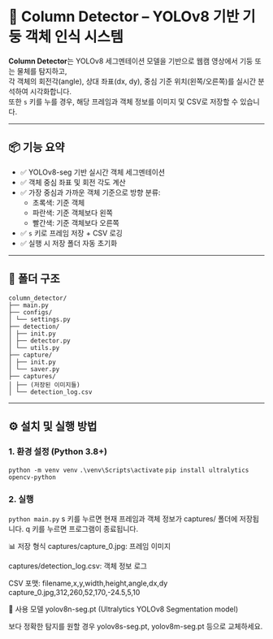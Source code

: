 # 🧱 Column Detector – YOLOv8 기반 기둥 객체 인식 시스템

**Column Detector**는 YOLOv8 세그멘테이션 모델을 기반으로 웹캠 영상에서 기둥 또는 물체를 탐지하고,  
각 객체의 회전각(angle), 상대 좌표(dx, dy), 중심 기준 위치(왼쪽/오른쪽)를 실시간 분석하여 시각화합니다.  
또한 `s` 키를 누를 경우, 해당 프레임과 객체 정보를 이미지 및 CSV로 저장할 수 있습니다.

---

## 📦 기능 요약

- ✅ YOLOv8-seg 기반 실시간 객체 세그멘테이션
- ✅ 객체 중심 좌표 및 회전 각도 계산
- ✅ 가장 중심과 가까운 객체 기준으로 방향 분류:
  - 초록색: 기준 객체
  - 파란색: 기준 객체보다 왼쪽
  - 빨간색: 기준 객체보다 오른쪽
- ✅ `s` 키로 프레임 저장 + CSV 로깅
- ✅ 실행 시 저장 폴더 자동 초기화

---

## 📂 폴더 구조  

```
column_detector/  
├── main.py  
├── configs/  
│ └── settings.py  
├── detection/  
│ ├── init.py  
│ ├── detector.py  
│ └── utils.py  
├── capture/  
│ ├── init.py  
│ └── saver.py  
├── captures/  
│ ├── (저장된 이미지들)  
│ └── detection_log.csv  
```
---

## ⚙️ 설치 및 실행 방법

### 1. 환경 설정 (Python 3.8+)
```python -m venv venv```
```.\venv\Scripts\activate```
```pip install ultralytics opencv-python```  
  
### 2. 실행
```python main.py```
s 키를 누르면 현재 프레임과 객체 정보가 captures/ 폴더에 저장됩니다.
q 키를 누르면 프로그램이 종료됩니다.

📊 저장 형식
captures/capture_0.jpg: 프레임 이미지

captures/detection_log.csv: 객체 정보 로그

CSV 포맷:
filename,x,y,width,height,angle,dx,dy
capture_0.jpg,312,260,52,170,-24.5,5,10  

🔗 사용 모델
yolov8n-seg.pt (Ultralytics YOLOv8 Segmentation model)

보다 정확한 탐지를 원할 경우 yolov8s-seg.pt, yolov8m-seg.pt 등으로 교체하세요.